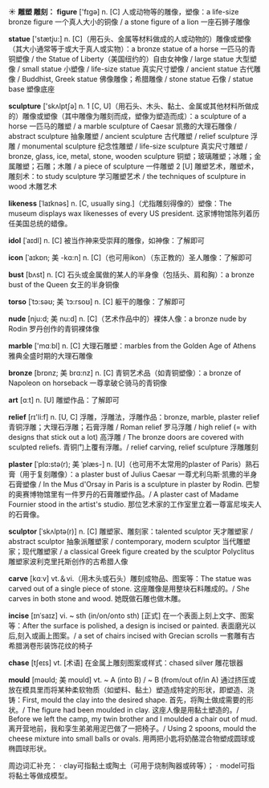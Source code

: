 ☀ <span class="category">**雕塑 雕刻：**</span>
<span class="vocabulary">**figure**</span> ['fɪɡə] 
<span class="definition">n. [C] 人或动物等的雕像，塑像：</span>a life-size bronze figure 一个真人大小的铜像 / a stone figure of a lion 一座石狮子雕像

<span class="vocabulary">**statue**</span> ['stætju:] 
<span class="definition">n. [C]（用石头、金属等材料做成的人或动物的）雕像或塑像（其大小通常等于或大于真人或实物）：</span>a bronze statue of a horse 一匹马的青铜塑像 / the Statue of Liberty（美国纽约的）自由女神像 / large statue 大型塑像 / small statue 小塑像 / life-size statue 真实尺寸塑像 / ancient statue 古代雕像 / Buddhist, Greek statue 佛像雕像；希腊雕像 / stone statue 石像 / statue base 塑像底座

<span class="vocabulary">**sculpture**</span> ['skʌlptʃə] 
<span class="definition">n. 1 [C, U]（用石头、木头、黏土、金属或其他材料所做成的）雕像或塑像（其中雕像为雕刻而成，塑像为塑造而成）：</span>a sculpture of a horse 一匹马的雕塑 / a marble sculpture of Caesar 凯撒的大理石雕像 / abstract sculpture 抽象雕塑 / ancient sculpture 古代雕塑 / relief sculpture 浮雕 / monumental sculpture 纪念性雕塑 / life-size sculpture 真实尺寸雕塑 / bronze, glass, ice, metal, stone, wooden sculpture 铜塑；玻璃雕塑；冰雕；金属雕塑；石雕；木雕 / a piece of sculpture 一件雕塑 <span class="definition">2 [U] 雕塑艺术，雕塑术，雕刻术：</span>to study sculpture 学习雕塑艺术 / the techniques of sculpture in wood 木雕艺术
                      
<span class="vocabulary">**likeness**</span> [ˈlaɪknəs]
<span class="definition">n. [C, usually sing.]（尤指雕刻得像的）塑像：</span>The museum displays wax likenesses of every US president. 这家博物馆陈列着历任美国总统的蜡像。

<span class="vocabulary">**idol**</span> [ˈaɪdl]
<span class="definition">n. [C] 被当作神来受崇拜的雕像，如神像：</span>了解即可                   

<span class="vocabulary">**icon**</span> [ˈaɪkɒn; 美 -kɑ:n]
<span class="definition">n. [C]（也可用ikon）（东正教的）圣人雕像：</span>了解即可   

<span class="vocabulary">**bust**</span> [bʌst]
<span class="definition">n. [C] 石头或金属做的某人的半身像（包括头、肩和胸）：</span>a bronze bust of the Queen 女王的半身铜像
           
<span class="vocabulary">**torso**</span> [ˈtɔ:səʊ; 美 ˈtɔ:rsoʊ]
<span class="definition">n. [C] 躯干的雕像：</span>了解即可
           
<span class="vocabulary">**nude**</span> [nju:d; 美 nu:d]
<span class="definition">n. [C]（艺术作品中的）裸体人像：</span>a bronze nude by Rodin 罗丹创作的青铜裸体像

<span class="vocabulary">**marble**</span> ['mɑːbl] 
<span class="definition">n. [C] 大理石雕塑：</span>marbles from the Golden Age of Athens 雅典全盛时期的大理石雕像
           
<span class="vocabulary">**bronze**</span> [brɒnz; 美 brɑ:nz]
<span class="definition">n. [C] 青铜艺术品（如青铜塑像）：</span>a bronze of Napoleon on horseback 一尊拿破仑骑马的青铜像

<span class="vocabulary">**art**</span> [ɑːt] 
<span class="definition">n. [U] 雕塑作品：</span>了解即可

<span class="vocabulary">**relief**</span> [rɪ'li:f] 
<span class="definition">n. [U, C] 浮雕，浮雕法，浮雕作品：</span>bronze, marble, plaster relief 青铜浮雕；大理石浮雕；石膏浮雕 / Roman relief 罗马浮雕 / high relief (= with designs that stick out a lot) 高浮雕 / The bronze doors are covered with sculpted reliefs. 青铜门上覆有浮雕。/ relief carving, relief sculpture 浮雕雕刻
           
<span class="vocabulary">**plaster**</span> [ˈplɑ:stə(r); 美 ˈplæs-]
<span class="definition">n. [U]（也可用不太常用的plaster of Paris）熟石膏（用于复刻雕像）：</span>a plaster bust of Julius Caesar 一尊尤利乌斯·凯撒的半身石膏塑像 / In the Mus d'Orsay in Paris is a sculpture in plaster by Rodin. 巴黎的奥赛博物馆里有一件罗丹的石膏雕塑作品。/ A plaster cast of Madame Fournier stood in the artist's studio. 那位艺术家的工作室里立着一尊富尼埃夫人的石膏像。

<span class="vocabulary">**sculptor**</span> [ˈskʌlptə(r)]
<span class="definition">n. [C] 雕塑家、雕刻家：</span>talented sculptor 天才雕塑家 / abstract sculptor 抽象派雕塑家 / contemporary, modern sculptor 当代雕塑家；现代雕塑家 / a classical Greek figure created by the sculptor Polyclitus 雕塑家波利克里托斯创作的古希腊人像

<span class="vocabulary">**carve**</span> [kɑːv] 
<span class="definition">vt.＆vi.（用木头或石头）雕刻成物品、图案等：</span>The statue was carved out of a single piece of stone. 这座雕像是用整块石料雕成的。/ She carves in both stone and wood. 她既做石雕也做木雕。
           
<span class="vocabulary">**incise**</span> [ɪnˈsaɪz]
<span class="definition">vi. ~ sth (in/on/onto sth) [正式] 在一个表面上刻上文字、图案等：</span>After the surface is polished, a design is incised or painted. 表面磨光以后,刻入或画上图案。/ a set of chairs incised with Grecian scrolls 一套雕有古希腊涡卷形装饰花纹的椅子           

<span class="vocabulary">**chase**</span> [tʃeɪs]
<span class="definition">vt. [术语] 在金属上雕刻图案或样式：</span>chased silver 雕花银器           

<span class="vocabulary">**mould**</span> [məʊld; 美 moʊld]
<span class="definition">vt. ~ A (into B) / ~ B (from/out of/in A) 通过挤压或放在模具里而将某种柔软物质（如塑料、黏土）塑造成特定的形状，即塑造、浇铸：</span>First, mould the clay into the desired shape. 首先，将陶土做成需要的形状。/ The figure had been moulded in clay. 这座人像是用黏土塑造的。/ Before we left the camp, my twin brother and I moulded a chair out of mud. 离开营地前，我和孪生弟弟用泥巴做了一把椅子。/ Using 2 spoons, mould the cheese mixture into small balls or ovals. 用两把小匙将奶酪混合物塑成圆球或椭圆球形状。

周边词汇补充：
· clay可指黏土或陶土（可用于烧制陶器或砖等）；
· model可指将黏土等做成模型。
